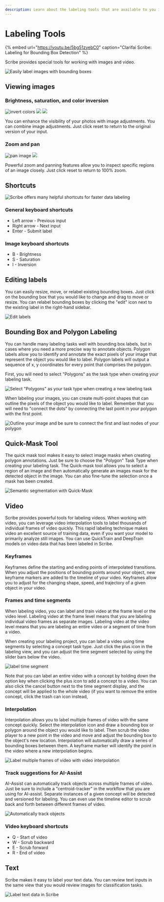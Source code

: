 ```yaml
---
description: Learn about the labeling tools that are available to you in Scribe.
---
```


# Labeling Tools

{% embed url="https://youtu.be/5bg51zyebC0" caption="Clarifai Scribe: Labeling for Bounding Box Detection" %}

Scribe provides special tools for working with images and video.

![Easily label images with bounding boxes](../../.gitbook/assets/label_bounding_box%20%281%29%20%284%29%20%284%29%20%286%29%20%284%29.jpg)

## Viewing images

### Brightness, saturation, and color inversion

![invert colors](../../.gitbook/assets/brightness.jpg) ![](../../.gitbook/assets/saturation.jpg) ![](../../.gitbook/assets/invert%20%284%29%20%284%29%20%285%29%20%286%29.jpg)

You can enhance the visibility of your photos with image adjustments. You can combine image adjustments. Just click reset to return to the original version of your input.

### Zoom and pan

![pan image](../../.gitbook/assets/zoom.jpg) ![](../../.gitbook/assets/pan.jpg)

Powerful zoom and panning features allow you to inspect specific regions of an image closely. Just click reset to return to 100% zoom.

## Shortcuts

![Scribe offers many helpful shortcuts for faster data labeling](../../.gitbook/assets/shortcuts.jpg)

### General keyboard shortcuts

* Left arrow - Previous input
* Right arrow - Next input
* Enter - Submit label

### Image keyboard shortcuts

* B - Brightness
* S - Saturation
* I - Inversion

## Editing labels

You can easily resize, move, or relabel existing bounding boxes. Just click on the bounding box that you would like to change and drag to move or resize. You can relabel bounding boxes by clicking the "edit" icon next to the existing label in the right-hand sidebar.

![Edit labels](../../.gitbook/assets/edit-bounding-box.jpg)

## Bounding Box and Polygon Labeling

You can handle many labeling tasks well with bounding box labels, but in cases where you need a more precise way to annotate objects. Polygon labels allow you to identify and annotate the exact pixels of your image that represent the object you would like to label. Polygon labels will output a sequence of x, y coordinates for every point that comprises the polygon.

First, you will need to select "Polygons" as the task type when creating your labeling task.

![Select &quot;Polygons&quot; as your task type when creating a new labeling task](../../.gitbook/assets/polygon-task.jpg)

When labeling your images, you can create multi-point shapes that can outline the pixels of the object you would like to label. Remember that you will need to "connect the dots" by connecting the last point in your polygon with the first point.

![Outline your image and be sure to connect the first and last nodes of your polygon](../../.gitbook/assets/polygon-label.gif)

## Quick-Mask Tool

The quick mask tool makes it easy to select image masks when creating polygon annotations. Just be sure to choose the "Polygon" Task Type when creating your labeling task. The Quick-mask tool allows you to select a region of an image and then automatically generate an images mask for the detected object in the image. You can also fine-tune the selection once a mask has been created.

![Semantic segmentation with Quick-Mask](../../.gitbook/assets/quick-image-mask.gif)

## Video

Scribe provides powerful tools for labeling videos. When working with video, you can leverage video interpolation tools to label thousands of individual frames of video quickly. This rapid labeling technique makes video an excellent source of training data, even if you want your model to primarily analyze still images. You can use QuickTrain and DeepTrain models on video data that has been labeled in Scribe.

### Keyframes

Keyframes define the starting and ending points of interpolated transitions. When you adjust the positions of bounding points around your object, new keyframe markers are added to the timeline of your video. Keyframes allow you to adjust for the changing shape, speed, and trajectory of a given object in your video.


### Frames and time segments

When labeling video, you can label and train video at the frame level or the video level. Labeling video at the frame level means that you are labeling individual video frames as separate images. Labeling video at the video level means that you are labeling an entire video or a segment of time from a video.

When creating your labeling project, you can label a video using time segments by selecting a concept task type. Just click the plus icon in the labeling view, and you can adjust the time segment selected by using the slider bars below the video.

![label time segment](../../.gitbook/assets/time-segment.jpg)

Note that you can label an entire video with a concept by holding down the option key when clicking the plus icon to add a concept to a video. You can also click the cancel button next to the time segment display, and the concept will be applied to the whole video (if you want to remove the entire concept, click the trash can icon instead,


### Interpolation

Interpolation allows you to label multiple frames of video with the same concept quickly. Select the interpolation icon and draw a bounding box or polygon around the object you would like to label. Then scrub the video player to a new point in the video and move and adjust the bounding box to the object's new location. Interpolation will automatically draw a series of bounding boxes between them. A keyframe marker will identify the point in the video where a new interpolation begins.

![Label multiple frames of video with video interpolation](../../.gitbook/assets/video-timeline.jpg)

### Track suggestions for AI-Assist

AI-Assist can automatically track objects across multiple frames of video. Just be sure to include a "centroid-tracker" in the workflow that you are using for AI-assist. Separate instances of a given concept will be detected and versioned for labeling. You can even use the timeline editor to scrub back and forth between different frames of video.

![Automatically track objects](../../.gitbook/assets/detect-tracks-scribe.jpg)

### Video keyboard shortcuts

* Q - Start of video
* W - Scrub backward
* E - Scrub forward
* R - End of video

## Text

Scribe makes it easy to label your text data. You can review text inputs in the same view that you would review images for classification tasks.

![Label text data in Scribe](../../.gitbook/assets/label-text.jpg)
